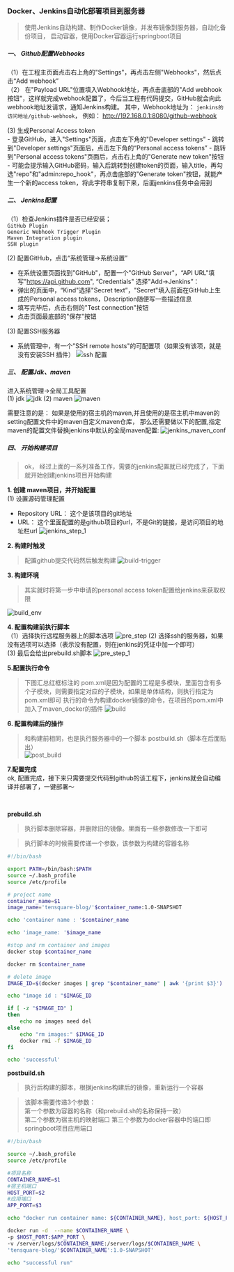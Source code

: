 ### Docker、Jenkins自动化部署项目到服务器

> 使用Jenkins自动构建、制作Docker镜像，并发布镜像到服务器，自动化备份项目，
启动容器，使用Docker容器运行springboot项目


##### 一、 Github配置Webhooks

（1）在工程主页面点击右上角的"Settings"，再点击左侧"Webhooks"，然后点击“Add webhook”   
（2） 在"Payload URL"位置填入Webhook地址，再点击底部的"Add webhook按钮"，这样就完成webhook配置了，今后当工程有代码提交，GitHub就会向此webhook地址发请求，通知Jenkins构建。
        其中，Webhook地址为： `jenkins的访问地址/github-webhook`， 例如： http://192.168.0.1:8080/github-webhook
        
 (3) 生成Personal Access token   
     - 登录GitHub，进入"Settings"页面，点击左下角的"Developer settings"
     - 跳转到"Developer settings"页面后，点击左下角的“Personal access tokens”
     - 跳转到"Personal access tokens"页面后，点击右上角的"Generate new token"按钮
     - 可能会提示输入GitHub密码，输入后跳转到创建token的页面，输入title，再勾选"repo"和"admin:repo_hook"，再点击底部的"Generate token"按钮，就能产生一个新的access token，将此字符串复制下来，后面jenkins任务中会用到
   
##### 二、 Jenkins配置

（1）检查Jenkins插件是否已经安装；   
    `GitHub Plugin`    
    `Generic Webhook Trigger Plugin`   
    `Maven Integration plugin`  
    `SSH plugin`
    
 (2) 配置GitHub，点击“系统管理->系统设置”
   - 在系统设置页面找到"GitHub"，配置一个"GitHub Server"，“API URL"填写"https://api.github.com",
   “Credentials" 选择"Add->Jenkins”：
   - 弹出的页面中，“Kind"选择"Secret text”，"Secret"填入前面在GitHub上生成的Personal access tokens，Description随便写一些描述信息
   - 填写完毕后，点击右侧的"Test connection"按钮
   - 点击页面最底部的"保存"按钮 
   
 (3) 配置SSH服务器
   - 系统管理中，有一个"SSH remote hosts"的可配置项（如果没有该项，就是没有安装SSH 插件）
   ![ssh 配置](./md_images/jenkins_sshsite.jpg) 
   
##### 三、 配置Jdk、maven

进入系统管理->全局工具配置   
 (1) jdk
  ![jdk](./md_images/jenkins_jdk.jpg)
 (2) maven
 ![maven](./md_images/jenkins_maven.jpg)
 
 需要注意的是：
   如果是使用的宿主机的maven,并且使用的是宿主机中maven的setting配置文件中的maven自定义maven仓库，
   那么还需要做以下的配置,指定maven的配置文件替换jenkins中默认的全局maven配置:
   ![jenkins_maven_conf](./md_images/jenkins_maven_conf.jpg)
   

##### 四、 开始构建项目
> ok， 经过上面的一系列准备工作，需要的jenkins配置就已经完成了，下面就开始创建jenkins项目开始构建

 **1. 创建 maven项目，并开始配置**   
 (1) 设置源码管理配置   
 - Repository URL： 这个是该项目的git地址
 - URL： 这个里面配置的是github项目的url，不是Git的链接，是访问项目的地址栏url
 ![jenkins_step_1](./jenkins_project/jenkins_1.jpg)
 
**2. 构建时触发**
> 配置github提交代码然后触发构建
![build-trigger](./jenkins_project/jenkins_2.jpg)

**3. 构建环境**
> 其实就时将第一步中申请的personal access token配置给jenkins来获取权限

![build_env](./jenkins_project/jenkins_3.jpg)

**4. 配置构建前执行脚本**   
（1）选择执行远程服务器上的脚本选项 
  ![pre_step](./jenkins_project/jenkins_4.jpg)
 (2)  选择ssh的服务器，如果没有选项可以选择（表示没有配置，则在jenkins的凭证中加一个即可）   
 (3) 最后会给出prebuild.sh脚本
  ![pre_step_1](./jenkins_project/jenkins_5.jpg)

**5.配置执行命令**   
> 下图汇总红框标注的 pom.xml是因为配置的工程是多模块，里面包含有多个子模块，则需要指定对应的子模块，如果是单体结构，则执行指定为pom.xml即可
> 执行的命令为构建docker镜像的命令，在项目的pom.xml中加入了maven_docker的插件
![build](./jenkins_project/jenkins_6.jpg)

**6. 配置构建后的操作**   
> 和构建前相同，也是执行服务器中的一个脚本 postbuild.sh（脚本在后面贴出）   
![post_build](./jenkins_project/jenkins_7.jpg)

**7.配置完成**   
ok, 配置完成，接下来只需要提交代码到github的该工程下，jenkins就会自动编译并部署了，一键部署～


<br/>

**prebuild.sh** 
> 执行脚本删除容器，并删除旧的镜像。里面有一些参数修改一下即可 

> 执行脚本的时候需要传递一个参数，该参数为构建的容器名称
```bash
#!/bin/bash

export PATH=/bin/bash:$PATH
source ~/.bash_profile
source /etc/profile

# project name
container_name=$1
image_name='tensquare-blog/'$container_name:1.0-SNAPSHOT

echo 'container name : '$container_name

echo 'image_name: '$image_name

#stop and rm container and images
docker stop $container_name

docker rm $container_name

# delete image
IMAGE_ID=$(docker images | grep "$container_name" | awk '{print $3}')

echo "image id : "$IMAGE_ID

if [ -z "$IMAGE_ID" ]
then
    echo no images need del
else
    echo "rm images:" $IMAGE_ID
    docker rmi -f $IMAGE_ID
fi

echo 'successful'

```

**postbuild.sh**   
> 执行后构建的脚本，根据jenkins构建后的镜像，重新运行一个容器   

> 该脚本需要传递3个参数：   
   第一个参数为容器的名称（和prebuild.sh的名称保持一致）   
   第二个参数为宿主机的映射端口
   第三个参数为docker容器中的端口即springboot项目应用端口

```bash
#!/bin/bash

source ~/.bash_profile
source /etc/profile

#项目名称
CONTAINER_NAME=$1
#宿主机端口
HOST_PORT=$2
#应用端口
APP_PORT=$3

echo "docker run container name: ${CONTAINER_NAME}, host_port: ${HOST_PORT}, app_port: ${APP_PORT}"

docker run -d  --name $CONTAINER_NAME \
-p $HOST_PORT:$APP_PORT \
-v /server/logs/$CONTAINER_NAME:/server/logs/$CONTAINER_NAME \
'tensquare-blog/'$CONTAINER_NAME':1.0-SNAPSHOT'

echo "successful run"

```

